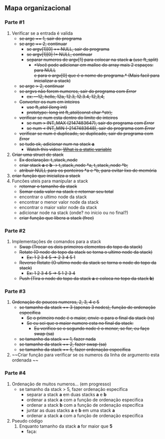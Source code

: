 ## Mapa organizacional
### Parte #1
1. Verificar se a entrada é valida
	- ~~se argc == 1, sair do programa~~
	- ~~se argc == 2, continuar~~
		- ~~se argv[1][0] == NULL, sair do programa~~
		- ~~se argv[1][0] != NULL, continuar~~
		- ~~separar numeros de argv[1] para colocar na stack **a** (use ft_split)~~
			- ~~*Você pode adicionar em malloc do array mais 2 espaços: para NULL~~\
			~~e para o argv[0] que é o nome do programa.* (Mais facil para inicializar a stack)~~
	- ~~se argc > 2, continuar~~
	- ~~se argvs não forem numeros, sair do programa com *Error*~~
		- ~~ex: --12, hello, 12a, 12.3, 12.3.4, 12,3,4,~~
	- ~~Converter os num em inteiros~~
		- ~~use ft_atol (long int)~~
		- ~~prototype: long int ft_atol(const char *str);~~
	- ~~verificar se num esta dentro do limite de inteiros~~
		- ~~se num > INT_MAX (2147483647), sair do programa com *Error*~~
		- ~~se num < INT_MIN (-2147483648), sair do programa com *Error*~~
	- ~~verificar se num é duplicado, se duplicado, sair do programa com *Error*~~
	- ~~se tudo ok, adicionar num na stack **a**~~
		- ~~Watch this video: [What is a static variable](https://youtu.be/OngGUoENgWo?si=GoLx9Ng7P3Tny8Yk)~~
2. ~~Criar uma struct de stack~~
	- ~~Ex declaração: t_stack_node~~
	- ~~criar stack **a** e **b** -> t_stack_node *a, t_stack_node *b;~~
	- ~~atribuir NULL para os ponteiros *a e *b, para evitar lixo de memória~~
3. ~~criar função que inicializa a stack~~
4. Funcões uteis para manipular a stack
	- ~~retornar o tamanho da stack~~
	- ~~Somar cada valor na stack e retornar seu total~~
	- encontrar o ultimo node da stack
	- encontrar o menor valor node da stack
	- encontrar o maior valor node da stack
	- adicionar node na stack (onde? no inicio ou no final?)
	- ~~criar função que libera a stack (free)~~
### Parte #2
1. Implementações de comandos para a stack
	- ~~Swap (Trocar os dois primeiros elementos do topo da stack)~~
	- ~~Rotate (O node do topo da stack se torna o ultimo node da stack)~~
		- ~~Ex: 1 2 3 4 5 -> 2 3 4 5 1~~
	- ~~Reverse Rotate (O ultimo node da stack se torna o node do topo da stack)~~
		- ~~Ex: 1 2 3 4 5 -> 5 1 2 3 4~~
	- ~~Push (Tira o node do topo da stack **a** e coloca no topo da stack **b**)~~
### Parte #3
1. ~~Ordenação de poucos numeros, 2, 3, 4 e 5~~
	- ~~se tamanho da stack == 3 (apenas 3 nodes), função de ordenação especifica~~
		- ~~Se o primeiro node é o maior, envie-o para o final da stack (ra)~~
		- ~~Se eu sei que o maior numero esta no final da stack:~~
			- ~~Eu verifico se o segundo node é o menor, se for, eu faço swap (sa)~~
	- ~~se tamanho da stack == 1, fazer nada~~
	- ~~se tamanho da stack == 2, fazer swap (sa)~~
	- ~~se tamanho da stack == 5, fazer ordenação especifica~~
2. ~~Criar função para verificar se os numeros da linha de argumento esta ordenada ~~
### Parte #4
1. Ordenação de muitos numeros... (em progresso)
	- se tamanho da stack > 5, fazer ordenação especifica
		- separar a stack **a** em duas stacks **a** e **b**
		- ordenar a stack **a** com a função de ordenação especifica
		- ordenar a stack **b** com a função de ordenação especifica
		- juntar as duas stacks **a** e **b** em uma stack **a**
		- ordenar a stack **a** com a função de ordenação especifica
2. Pseudo código
	1. Enquanto tamanho da stack **a** for maior que **5**
		- faça: